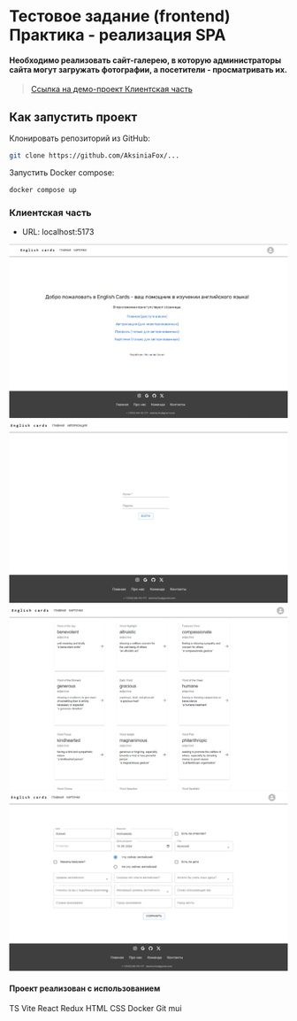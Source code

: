 
# Тестовое задание (frontend) Практика - реализация SPA

#### Необходимо реализовать сайт-галерею, в которую администраторы сайта могут загружать фотографии, а посетители - просматривать их.
> <a target="_blank" href="https://rosatom.foden.cc/">Ссылка на демо-проект Клиентская часть</a>

## Как запустить проект
Клонировать репозиторий из GitHub:
```bash
git clone https://github.com/AksiniaFox/...
```

Запустить Docker compose:
```bash
docker compose up
```

### Клиентская часть
* URL: localhost:5173

![This is an image](/gitSource/home.png)
![This is an image](/gitSource/auth.png)
![This is an image](/gitSource/cards.png)
![This is an image](/gitSource/profile.png)


#### Проект реализован с использованием
TS Vite React Redux HTML CSS Docker Git mui